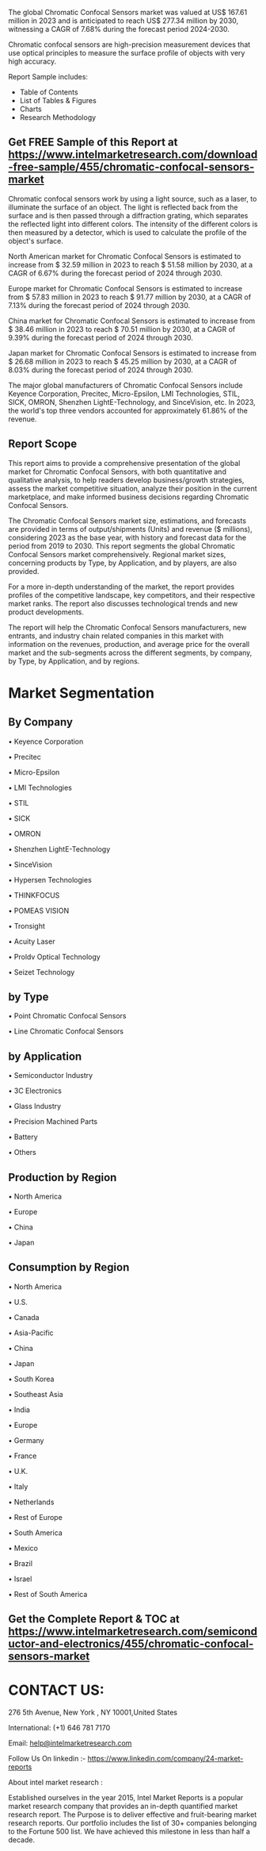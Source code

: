 
The global Chromatic Confocal Sensors market was valued at US$ 167.61 million in 2023 and is anticipated to reach US$ 277.34 million by 2030, witnessing a CAGR of 7.68% during the forecast period 2024-2030.

Chromatic confocal sensors are high-precision measurement devices that use optical principles to measure the surface profile of objects with very high accuracy.

Report Sample includes:

- Table of Contents
- List of Tables & Figures
- Charts
- Research Methodology

Get FREE Sample of this Report at https://www.intelmarketresearch.com/download-free-sample/455/chromatic-confocal-sensors-market
-

Chromatic confocal sensors work by using a light source, such as a laser, to illuminate the surface of an object. The light is reflected back from the surface and is then passed through a diffraction grating, which separates the reflected light into different colors. The intensity of the different colors is then measured by a detector, which is used to calculate the profile of the object's surface.

North American market for Chromatic Confocal Sensors is estimated to increase from $ 32.59 million in 2023 to reach $ 51.58 million by 2030, at a CAGR of 6.67% during the forecast period of 2024 through 2030.

Europe market for Chromatic Confocal Sensors is estimated to increase from $ 57.83 million in 2023 to reach $ 91.77 million by 2030, at a CAGR of 7.13% during the forecast period of 2024 through 2030.

China market for Chromatic Confocal Sensors is estimated to increase from $ 38.46 million in 2023 to reach $ 70.51 million by 2030, at a CAGR of 9.39% during the forecast period of 2024 through 2030.

Japan market for Chromatic Confocal Sensors is estimated to increase from $ 26.68 million in 2023 to reach $ 45.25 million by 2030, at a CAGR of 8.03% during the forecast period of 2024 through 2030.

The major global manufacturers of Chromatic Confocal Sensors include Keyence Corporation, Precitec, Micro-Epsilon, LMI Technologies, STIL, SICK, OMRON, Shenzhen LightE-Technology, and SinceVision, etc. In 2023, the world's top three vendors accounted for approximately 61.86% of the revenue.

Report Scope
-
This report aims to provide a comprehensive presentation of the global market for Chromatic Confocal Sensors, with both quantitative and qualitative analysis, to help readers develop business/growth strategies, assess the market competitive situation, analyze their position in the current marketplace, and make informed business decisions regarding Chromatic Confocal Sensors.

The Chromatic Confocal Sensors market size, estimations, and forecasts are provided in terms of output/shipments (Units) and revenue ($ millions), considering 2023 as the base year, with history and forecast data for the period from 2019 to 2030. This report segments the global Chromatic Confocal Sensors market comprehensively. Regional market sizes, concerning products by Type, by Application, and by players, are also provided.

For a more in-depth understanding of the market, the report provides profiles of the competitive landscape, key competitors, and their respective market ranks. The report also discusses technological trends and new product developments.

The report will help the Chromatic Confocal Sensors manufacturers, new entrants, and industry chain related companies in this market with information on the revenues, production, and average price for the overall market and the sub-segments across the different segments, by company, by Type, by Application, and by regions.

Market Segmentation
=
By Company
-
•	Keyence Corporation

•	Precitec

•	Micro-Epsilon

•	LMI Technologies

•	STIL

•	SICK


•	OMRON

•	Shenzhen LightE-Technology

•	SinceVision

•	Hypersen Technologies

•	THINKFOCUS

•	POMEAS VISION

•	Tronsight


•	Acuity Laser

•	Proldv Optical Technology

•	Seizet Technology

by Type
-
•	Point Chromatic Confocal Sensors

•	Line Chromatic Confocal Sensors

by Application
-
•	Semiconductor Industry

•	3C Electronics

•	Glass Industry

•	Precision Machined Parts

•	Battery

•	Others

Production by Region
-
•	North America

•	Europe

•	China

•	Japan

Consumption by Region
-
•	North America

•	U.S.

•	Canada


•	Asia-Pacific

•	China

•	Japan

•	South Korea

•	Southeast Asia

•	India

•	Europe

•	Germany

•	France

•	U.K.

•	Italy



•	Netherlands

•	Rest of Europe

•	South America

•	Mexico

•	Brazil

•	Israel

•	Rest of South America


Get the Complete Report & TOC at https://www.intelmarketresearch.com/semiconductor-and-electronics/455/chromatic-confocal-sensors-market
-

CONTACT US:
=
276 5th Avenue, New York , NY 10001,United States

International: (+1) 646 781 7170

Email: help@intelmarketresearch.com


Follow Us On linkedin :- https://www.linkedin.com/company/24-market-reports

About intel market research :

Established ourselves in the year 2015, Intel Market Reports is a popular market research company that provides an in-depth quantified market research report. The Purpose is to deliver effective and fruit-bearing market research reports. Our portfolio includes the list of 30+ companies belonging to the Fortune 500 list. We have achieved this milestone in less than half a decade.
